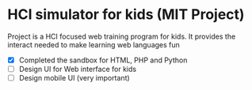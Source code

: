 # HCI simulator for kids (MIT Project)
Project is a HCI focused web training program for kids. It provides the interact needed to make learning web languages fun

- [x] Completed the sandbox for HTML, PHP and Python
- [ ] Design UI for Web interface for kids
- [ ] Design mobile UI (very important)